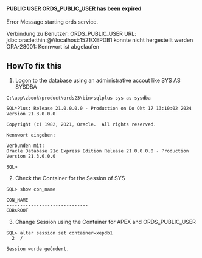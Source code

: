 #### PUBLIC USER ORDS_PUBLIC_USER has been expired 

Error Message starting ords service.

Verbindung zu Benutzer: ORDS_PUBLIC_USER URL: jdbc:oracle:thin:@//localhost:1521/XEPDB1 konnte nicht hergestellt werden
ORA-28001: Kennwort ist abgelaufen

HowTo fix this
---------------

1. Logon to the database using an administrative accout like SYS AS SYSDBA

```
C:\app\zbook\product\ords23\bin>sqlplus sys as sysdba

SQL*Plus: Release 21.0.0.0.0 - Production on Do Okt 17 13:10:02 2024
Version 21.3.0.0.0

Copyright (c) 1982, 2021, Oracle.  All rights reserved.

Kennwort eingeben:

Verbunden mit:
Oracle Database 21c Express Edition Release 21.0.0.0.0 - Production
Version 21.3.0.0.0

SQL>
```

2. Check the Container for the Session of SYS

```
SQL> show con_name

CON_NAME
------------------------------
CDB$ROOT
```

3. Change Session using the Container for APEX and ORDS_PUBLIC_USER

```
SQL> alter session set container=xepdb1
  2  /

Session wurde geõndert.
```



